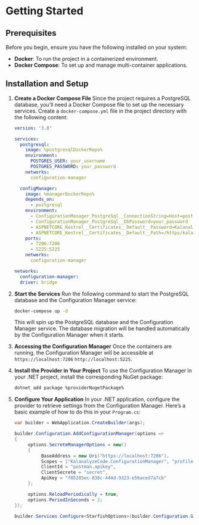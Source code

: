﻿# Getting Started

## Prerequisites
Before you begin, ensure you have the following installed on your system:
- **Docker**: To run the project in a containerized environment.
- **Docker Compose**: To set up and manage multi-container applications.

## Installation and Setup

1. **Create a Docker Compose File**
   Since the project requires a PostgreSQL database, you’ll need a Docker Compose file to set up the necessary services. Create a `docker-compose.yml` file in the project directory with the following content:

   ```yaml
   version: '3.8'

   services:
     postgresql:
       image: %postgresqlDockerRepo%
       environment:
         POSTGRES_USER: your_username
         POSTGRES_PASSWORD: your_password
       networks:
         configuration-manager

     configManager:
       image: %managerDockerRepo%
       depends_on:
         - postgresql
       environment:
         - ConfigurationManager_PostgreSql__ConnectionString=Host=postgresql;Username=your_username;Database=myDatabase
         - ConfigurationManager_PostgreSql__DbPassword=your_password
         - ASPNETCORE_Kestrel__Certificates__Default__Password=KalanalyzeCode.ConfigurationManager@753951
         - ASPNETCORE_Kestrel__Certificates__Default__Path=/https/kalanalyzecode.configurationmanager.pfx
       ports:
         - 7206:7206
         - 5225:5225
       networks:
         configuration-manager
   
   networks:
     configuration-manager:
     driver: bridge
   ```

2. **Start the Services**
   Run the following command to start the PostgreSQL database and the Configuration Manager service:

   ```bash
   docker-compose up -d
   ```

   This will spin up the PostgreSQL database and the Configuration Manager service. The database migration will be handled automatically by the Configuration Manager when it starts.

4. **Accessing the Configuration Manager**
   Once the containers are running, the Configuration Manager will be accessible at `https://localhost:7206` `http://localhost:5225`.

5. **Install the Provider in Your Project**
   To use the Configuration Manager in your .NET project, install the corresponding NuGet package:

   ```bash
   dotnet add package %providerNugetPackage%
   ```

6. **Configure Your Application**
   In your .NET application, configure the provider to retrieve settings from the Configuration Manager. Here’s a basic example of how to do this in your `Program.cs`:

   ```csharp
   var builder = WebApplication.CreateBuilder(args);
   
   builder.Configuration.AddConfigurationManager(options =>
   {
        options.SecreteManagerOptions = new()
        {
             BaseAddress = new Uri("https://localhost:7206"),
             Scopes = ["KalanalyzeCode.ConfigurationManager", "profile", "openid"],
             ClientId = "postman.apikey",
             ClientSecrete = "secret",
             ApiKey = "f05285ec-838c-444d-9323-e56aced7a7cb"
        };
   
        options.ReloadPeriodically = true;
        options.PeriodInSeconds = 2;
   });

   builder.Services.Configure<StarfishOptions>(builder.Configuration.GetSection(nameof(StarfishOptions)));
   ```